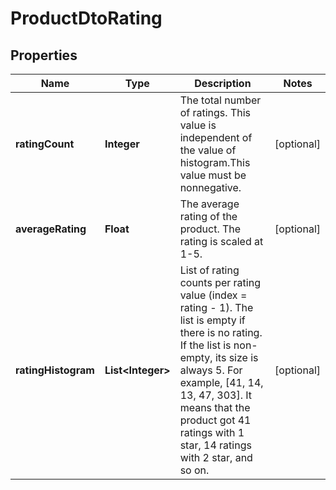 

# ProductDtoRating


## Properties

| Name | Type | Description | Notes |
|------------ | ------------- | ------------- | -------------|
|**ratingCount** | **Integer** | The total number of ratings. This value is independent of the value of histogram.This value must be nonnegative. |  [optional] |
|**averageRating** | **Float** | The average rating of the product. The rating is scaled at 1-5. |  [optional] |
|**ratingHistogram** | **List&lt;Integer&gt;** | List of rating counts per rating value (index &#x3D; rating - 1). The list is empty if there is no rating. If the list is non-empty, its size is always 5. For example, [41, 14, 13, 47, 303]. It means that the product got 41 ratings with 1 star, 14 ratings with 2 star, and so on. |  [optional] |



